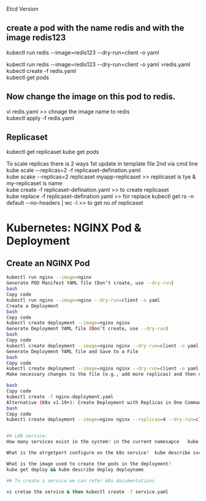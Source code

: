 

Etcd Version  

## create a pod with the name redis and with the image redis123  

kubectl run redis --image=redis123 --dry-run=client -o yaml  

kubectl run redis --image=redis123 --dry-run=client -o yaml >redis.yaml  
kubectl create -f redis.yaml  
kubectl get pods  

## Now change the image on this pod to redis.

vi redis.yaml >> chnage the image name to redis  
kubectl apply -f redis.yaml  

## Replicaset 
kubectl get replicaset 
kube get pods 

To scale replicas there is 2 ways 1st update in template file 2nd via cmd line  
kube scale --replicas=2 -f replicaset-defination.yaml  
kube scake --replicas=2 replicaset myapp-replicaset   >> replicaset is tye  & my-replicaset is name  
kube create -f replicaset-defination.yaml    >> to create replicaset  
kube replace -f replicaset-defination.yaml   >> for replace
kubectl get rs -n default --no-headers | wc -l >> to get no.of replicaset  

# Kubernetes: NGINX Pod & Deployment

## Create an NGINX Pod
```bash
kubectl run nginx --image=nginx
Generate POD Manifest YAML file (Don’t create, use --dry-run)
bash
Copy code
kubectl run nginx --image=nginx --dry-run=client -o yaml
Create a Deployment
bash
Copy code
kubectl create deployment --image=nginx nginx
Generate Deployment YAML file (Don’t create, use --dry-run)
bash
Copy code
kubectl create deployment --image=nginx nginx --dry-run=client -o yaml
Generate Deployment YAML file and Save to a File
bash
Copy code
kubectl create deployment --image=nginx nginx --dry-run=client -o yaml > nginx-deployment.yaml
Make necessary changes to the file (e.g., add more replicas) and then create the deployment:

bash
Copy code
kubectl create -f nginx-deployment.yaml
Alternative (K8s v1.19+): Create Deployment with Replicas in One Command
bash
Copy code
kubectl create deployment --image=nginx nginx --replicas=4 --dry-run=client -o yaml > nginx-deployment.yam


## LAB service:
How many services exist in the system? in the current namesapce   kube get svc

What is the atrgetport configure on the k8s service?  kube describe svc nameof service

What is the image used to create the pods in the deployment?
kube get deploy && kube describe deploy deployname

## To create a service we can refer k8s documentations

vi cretae the service & then kubectl create -f service.yaml

